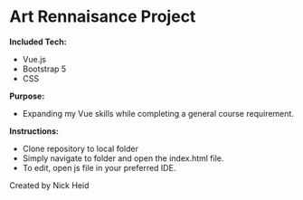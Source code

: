 <h1>Art Rennaisance Project</h1>

<b>Included Tech:</b>
  - Vue.js
  - Bootstrap 5
  - CSS

<b>Purpose:</b>
  - Expanding my Vue skills while completing a general course requirement.
  
<b>Instructions:</b>
  - Clone repository to local folder
  - Simply navigate to folder and open the index.html file.
  - To edit, open js file in your preferred IDE. 

Created by Nick Heid
